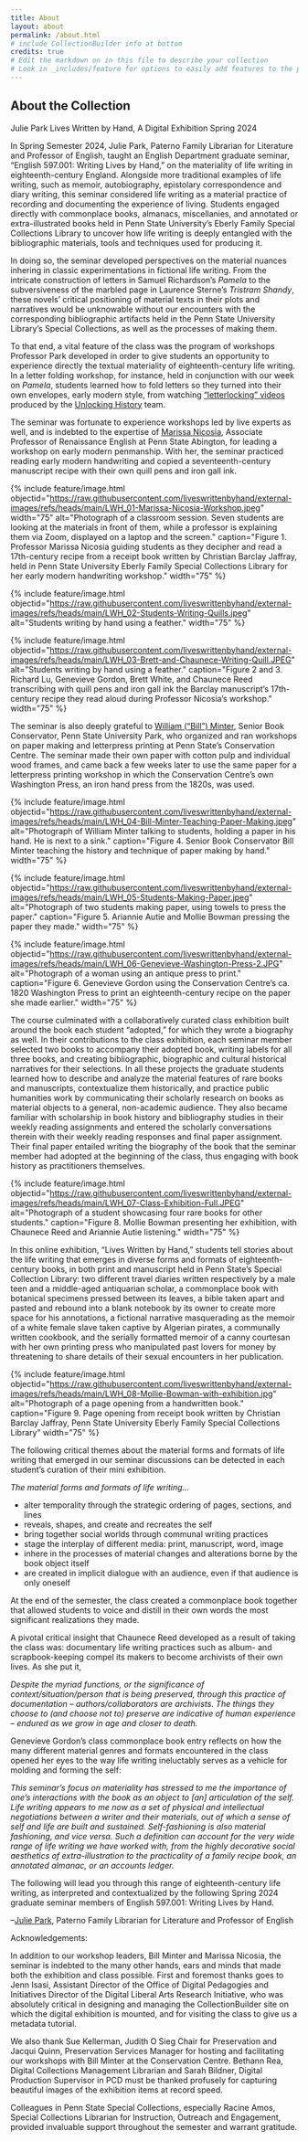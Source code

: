 ```yaml
---
title: About
layout: about
permalink: /about.html
# include CollectionBuilder info at bottom
credits: true
# Edit the markdown on in this file to describe your collection
# Look in _includes/feature for options to easily add features to the page
---
```


## About the Collection

Julie Park
Lives Written by Hand, A Digital Exhibition
Spring 2024

In Spring Semester 2024, Julie Park, Paterno Family Librarian for Literature and Professor of English, taught an English Department graduate seminar, “English 597.001: Writing Lives by Hand,” on the materiality of life writing in eighteenth-century England. Alongside more traditional examples of life writing, such as memoir, autobiography, epistolary correspondence and diary writing, this seminar considered life writing as a material practice of recording and documenting the experience of living. Students engaged directly with commonplace books, almanacs, miscellanies, and annotated or extra-illustrated books held in Penn State University’s Eberly Family Special Collections Library to uncover how life writing is deeply entangled with the bibliographic materials, tools and techniques used for producing it. 

In doing so, the seminar developed perspectives on the material nuances inhering in classic experimentations in fictional life writing. From the intricate construction of letters in Samuel Richardson’s _Pamela_ to the subversiveness of the marbled page in Laurence Sterne’s _Tristram Shandy_, these novels’ critical positioning of material texts in their plots and narratives would be unknowable without our encounters with the corresponding bibliographic artifacts held in the Penn State University Library’s Special Collections, as well as the processes of making them.

To that end, a vital feature of the class was the program of workshops Professor Park developed in order to give students an opportunity to experience directly the textual materiality of eighteenth-century life writing. In a letter folding workshop, for instance, held in conjunction with our week on _Pamela_, students learned how to fold letters so they turned into their own envelopes, early modern style, from watching [“letterlocking” videos](https://www.youtube.com/@Letterlocking) produced by the [Unlocking History](https://letterlocking.org/about) team.

The seminar was fortunate to experience workshops led by live experts as well, and is indebted to the expertise of [Marissa Nicosia](https://www.abington.psu.edu/marissa-nicosia), Associate Professor of Renaissance English at Penn State Abington, for leading a workshop on early modern penmanship. With her, the seminar practiced reading early modern handwriting and copied a seventeenth-century manuscript recipe with their own quill pens and iron gall ink. 

{% include feature/image.html objectid="https://raw.githubusercontent.com/liveswrittenbyhand/external-images/refs/heads/main/LWH_01-Marissa-Nicosia-Workshop.jpeg" width="75" alt="Photograph of a classroom session. Seven students are looking at the materials in front of them, while a professor is explaining them via Zoom, displayed on a laptop and the screen." caption="Figure 1. Professor Marissa Nicosia guiding students as they decipher and read a 17th-century recipe from a receipt book written by Christian Barclay Jaffray, held in Penn State University Eberly Family Special Collections Library for her early modern handwriting workshop." width="75" %}

{% include feature/image.html objectid="https://raw.githubusercontent.com/liveswrittenbyhand/external-images/refs/heads/main/LWH_02-Students-Writing-Quills.jpeg" alt="Students writing by hand using a feather." width="75" %}

{% include feature/image.html objectid="https://raw.githubusercontent.com/liveswrittenbyhand/external-images/refs/heads/main/LWH_03-Brett-and-Chaunece-Writing-Quill.JPEG" alt="Students writing by hand using a feather." caption="Figure 2 and 3. Richard Lu, Genevieve Gordon, Brett White, and Chaunece Reed transcribing with quill pens and iron gall ink the Barclay manuscript’s 17th-century recipe they read aloud during Professor Nicosia’s workshop." width="75" %}

The seminar is also deeply grateful to  [William (“Bill”) Minter](https://pure.psu.edu/en/persons/william-d-minter), Senior Book Conservator, Penn State University Park, who organized and ran workshops on paper making and letterpress printing at Penn State’s Conservation Centre. The seminar made their own paper with cotton pulp and individual wood frames, and came back a few weeks later to use the same paper for a letterpress printing workshop in which the Conservation Centre’s own Washington Press, an iron hand press from the 1820s, was used.

{% include feature/image.html objectid="https://raw.githubusercontent.com/liveswrittenbyhand/external-images/refs/heads/main/LWH_04-Bill-Minter-Teaching-Paper-Making.jpeg" alt="Photograph of William Minter talking to students, holding a paper in his hand. He is next to a sink." caption="Figure 4. Senior Book Conservator Bill Minter teaching the history and technique of paper making by hand." width="75" %}

{% include feature/image.html objectid="https://raw.githubusercontent.com/liveswrittenbyhand/external-images/refs/heads/main/LWH_05-Students-Making-Paper.jpeg" alt="Photograph of two students making paper, using towels to press the paper." caption="Figure 5. Ariannie Autie and Mollie Bowman pressing the paper they made." width="75" %}

{% include feature/image.html objectid="https://raw.githubusercontent.com/liveswrittenbyhand/external-images/refs/heads/main/LWH_06-Genevieve-Washington-Press-2.JPG" alt="Photograph of a woman using an antique press to print." caption="Figure 6. Genevieve Gordon using the Conservation Centre’s ca. 1820 Washington Press to print an eighteenth-century recipe on the paper she made earlier." width="75" %}

The course culminated with a collaboratively curated class exhibition built around the book each student “adopted,” for which they wrote a biography as well. In their contributions to the class exhibition, each seminar member selected two books to accompany their adopted book, writing labels for all three books, and creating bibliographic, biographic and cultural historical narratives for their selections. In all these projects the graduate students learned how to describe and analyze the material features of rare books and manuscripts, contextualize them historically, and practice public humanities work by communicating their scholarly research on books as material objects to a general, non-academic audience. They also became familiar with scholarship in book history and bibliography studies in their weekly reading assignments and entered the scholarly conversations therein with their weekly reading responses and final paper assignment. Their final paper entailed writing the biography of the book that the seminar member had adopted at the beginning of the class, thus engaging with book history as practitioners themselves. 

{% include feature/image.html objectid="https://raw.githubusercontent.com/liveswrittenbyhand/external-images/refs/heads/main/LWH_07-Class-Exhibition-Full.JPEG" alt="Photograph of a student showcasing four rare books for other students." caption="Figure 8. Mollie Bowman presenting her exhibition, with Chaunece Reed and Ariannie Autie listening." width="75" %}

In this online exhibition, “Lives Written by Hand,” students tell stories about the life writing that emerges in diverse forms and formats of eighteenth-century books, in both print and manuscript held in Penn State’s Special Collection Library: two different travel diaries written respectively by a male teen and a middle-aged antiquarian scholar, a commonplace book with botanical specimens pressed between its leaves, a bible taken apart and pasted and rebound into a blank notebook by its owner to create more space for his annotations, a fictional narrative masquerading as the memoir of a white female slave taken captive by Algerian pirates, a communally written cookbook, and the serially formatted memoir of a canny courtesan with her own printing press who manipulated past lovers for money by threatening to share details of their sexual encounters in her publication. 

{% include feature/image.html objectid="https://raw.githubusercontent.com/liveswrittenbyhand/external-images/refs/heads/main/LWH_08-Mollie-Bowman-with-exhibition.jpg" alt="Photograph of a page opening from a handwritten book." caption="Figure 9. Page opening from receipt book written by Christian Barclay Jaffray, Penn State University Eberly Family Special Collections Library" width="75" %}

The following critical themes about the material forms and formats of life writing that emerged in our seminar discussions can be detected in each student’s curation of their mini exhibition.  

_The material forms and formats of life writing…_

-  alter temporality through the strategic ordering of pages, sections, and lines
-  reveals, shapes, and create and recreates the self  
- bring together social worlds through communal writing practices
- stage the interplay of different media: print, manuscript, word, image
- inhere in the processes of material changes and alterations borne by the book object itself
- are created in implicit dialogue with an audience, even if that audience is only oneself

At the end of the semester, the class created a commonplace book together that allowed students to voice and distill in their own words the most significant realizations they made. 

A pivotal critical insight that Chaunece Reed developed as a result of taking the class was: documentary life writing practices such as album- and scrapbook-keeping compel its makers to become archivists of their own lives. As she put it, 

_Despite the myriad functions, or the significance of context/situation/person that is being preserved, through this practice of documentation – authors/collaborators are archivists. The things they choose to (and choose not to) preserve are indicative of human experience – endured as we grow in age and closer to death._

Genevieve Gordon’s class commonplace book entry reflects on how the many different material genres and formats encountered in the class opened her eyes to the way life writing ineluctably serves as a vehicle for molding and forming the self: 

_This seminar’s focus on materiality has stressed to me the importance of one’s interactions with the book as an object to [an] articulation of the self. Life writing appears to me now as a set of physical and intellectual negotiations between a writer and their materials, out of which a sense of self and life are built and sustained. Self-fashioning is also material fashioning, and vice versa. Such a definition can account for the very wide range of life writing we have worked with, from the highly decorative social aesthetics of extra-illustration to the practicality of a family recipe book, an annotated almanac, or an accounts ledger._ 

The following will lead you through this range of eighteenth-century life writing, as interpreted and contextualized by the following Spring 2024 graduate seminar members of English 597.001: Writing Lives by Hand. 

–[Julie Park](http://www.juliepark.space), Paterno Family Librarian for Literature and Professor of English

Acknowledgements:

In addition to our workshop leaders, Bill Minter and Marissa Nicosia, the seminar is indebted to the many other hands, ears and minds that made both the exhibition and class possible. First and foremost thanks goes to Jenn Isasi, Assistant Director of the Office of Digital Pedagogies and Initiatives Director of the Digital Liberal Arts Research Initiative, who was absolutely critical in designing and managing the CollectionBuilder site on which the digital exhibition is mounted, and for visiting the class to give us a metadata tutorial. 

We also thank Sue Kellerman, Judith O Sieg Chair for Preservation and Jacqui Quinn, Preservation Services Manager for hosting and facilitating our workshops with Bill Minter at the Conservation Centre. Bethann Rea, Digital Collections Management Librarian and Sarah Bildner, Digital Production Supervisor in PCD must be thanked profusely for capturing beautiful images of the exhibition items at record speed.

Colleagues in Penn State Special Collections, especially Racine Amos, Special Collections Librarian for Instruction, Outreach and Engagement, provided invaluable support throughout the semester and warrant gratitude.
